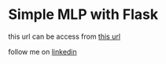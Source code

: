 # Simple MLP with Flask

this url can be access from [this url](https://4a2d2b78-b1ba-45b3-adc3-01e29dd7d8b8-00-3th0td5wswutu.pike.replit.dev/)

follow me on [linkedin](https://www.linkedin.com/in/ridwaanhall/)
